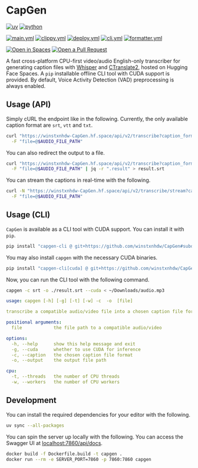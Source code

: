 # CapGen

[![uv](https://img.shields.io/endpoint?url=https://raw.githubusercontent.com/astral-sh/uv/main/assets/badge/v0.json)](https://github.com/astral-sh/uv)
[![python](https://img.shields.io/badge/python-3.8%20|%203.9%20|%203.10%20|%203.11%20|%203.12%20|%203.13-blue)](https://www.python.org/)

[![main.yml](https://github.com/winstxnhdw/CapGen/actions/workflows/main.yml/badge.svg)](https://github.com/winstxnhdw/CapGen/actions/workflows/main.yml)
[![clippy.yml](https://github.com/winstxnhdw/CapGen/actions/workflows/clippy.yml/badge.svg)](https://github.com/winstxnhdw/CapGen/actions/workflows/clippy.yml)
[![deploy.yml](https://github.com/winstxnhdw/CapGen/actions/workflows/deploy.yml/badge.svg)](https://github.com/winstxnhdw/CapGen/actions/workflows/deploy.yml)
[![cli.yml](https://github.com/winstxnhdw/CapGen/actions/workflows/cli.yml/badge.svg)](https://github.com/winstxnhdw/CapGen/actions/workflows/cli.yml)
[![formatter.yml](https://github.com/winstxnhdw/CapGen/actions/workflows/formatter.yml/badge.svg)](https://github.com/winstxnhdw/CapGen/actions/workflows/formatter.yml)

[![Open in Spaces](https://huggingface.co/datasets/huggingface/badges/raw/main/open-in-hf-spaces-md-dark.svg)](https://huggingface.co/spaces/winstxnhdw/CapGen)
[![Open a Pull Request](https://huggingface.co/datasets/huggingface/badges/raw/main/open-a-pr-md-dark.svg)](https://github.com/winstxnhdw/CapGen/compare)

A fast cross-platform CPU-first video/audio English-only transcriber for generating caption files with [Whisper](https://openai.com/research/whisper) and [CTranslate2](https://github.com/OpenNMT/CTranslate2), hosted on Hugging Face Spaces. A `pip` installable offline CLI tool with CUDA support is provided. By default, Voice Activity Detection (VAD) preprocessing is always enabled.

## Usage (API)

Simply cURL the endpoint like in the following. Currently, the only available caption format are `srt`, `vtt` and `txt`.

```bash
curl "https://winstxnhdw-CapGen.hf.space/api/v2/transcribe?caption_format=$CAPTION_FORMAT" \
  -F "file=@$AUDIO_FILE_PATH"
```

You can also redirect the output to a file.

```bash
curl "https://winstxnhdw-CapGen.hf.space/api/v2/transcribe?caption_format=$CAPTION_FORMAT" \
  -F "file=@$AUDIO_FILE_PATH" | jq -r ".result" > result.srt
```

You can stream the captions in real-time with the following.

```bash
curl -N "https://winstxnhdw-CapGen.hf.space/api/v2/transcribe/stream?caption_format=$CAPTION_FORMAT" \
  -F "file=@$AUDIO_FILE_PATH"
```

## Usage (CLI)

`CapGen` is available as a CLI tool with CUDA support. You can install it with `pip`.

```bash
pip install "capgen-cli @ git+https://github.com/winstxnhdw/CapGen#subdirectory=cli"
```

You may also install `capgen` with the necessary CUDA binaries.

```bash
pip install "capgen-cli[cuda] @ git+https://github.com/winstxnhdw/CapGen#subdirectory=cli"
```

Now, you can run the CLI tool with the following command.

```bash
capgen -c srt -o ./result.srt --cuda < ~/Downloads/audio.mp3
```

```yaml
usage: capgen [-h] [-g] [-t] [-w] -c  -o  [file]

transcribe a compatible audio/video file into a chosen caption file format

positional arguments:
  file            the file path to a compatible audio/video

options:
  -h, --help      show this help message and exit
  -g, --cuda      whether to use CUDA for inference
  -c, --caption   the chosen caption file format
  -o, --output    the output file path

cpu:
  -t, --threads   the number of CPU threads
  -w, --workers   the number of CPU workers
```

## Development

You can install the required dependencies for your editor with the following.

```bash
uv sync --all-packages
```

You can spin the server up locally with the following. You can access the Swagger UI at [localhost:7860/api/docs](http://localhost:7860/api/docs).

```bash
docker build -f Dockerfile.build -t capgen .
docker run --rm -e SERVER_PORT=7860 -p 7860:7860 capgen
```
